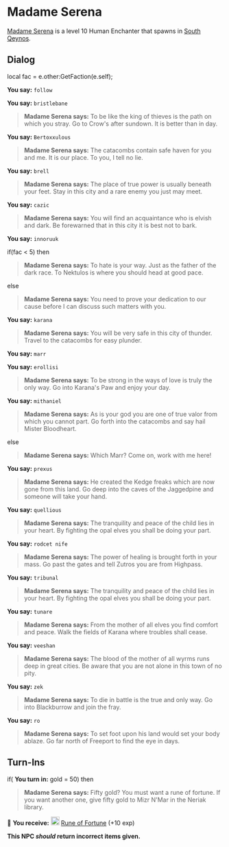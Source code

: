 # Madame Serena



[Madame Serena](/npc/1092) is a level 10 Human Enchanter that spawns in [South Qeynos](/zone/1).



## Dialog

local fac = e.other:GetFaction(e.self);

**You say:** `follow`



**You say:** `bristlebane`




>**Madame Serena says:** To be like the king of thieves is the path on which you stray. Go to Crow's after sundown. It is better than in day.


**You say:** `Bertoxxulous`




>**Madame Serena says:** The catacombs contain safe haven for you and me. It is our place. To you, I tell no lie.


**You say:** `brell`




>**Madame Serena says:** The place of true power is usually beneath your feet. Stay in this city and a rare enemy you just may meet.


**You say:** `cazic`




>**Madame Serena says:** You will find an acquaintance who is elvish and dark. Be forewarned that in this city it is best not to bark.


**You say:** `innoruuk`




if(fac < 5) then




>**Madame Serena says:** To hate is your way. Just as the father of the dark race. To Nektulos is where you should head at good pace.



else




>**Madame Serena says:** You need to prove your dedication to our cause before I can discuss such matters with you.








**You say:** `karana`




>**Madame Serena says:** You will be very safe in this city of thunder. Travel to the catacombs for easy plunder.


**You say:** `marr`




**You say:** `erollisi`





>**Madame Serena says:** To be strong in the ways of love is truly the only way. Go into Karana's Paw and enjoy your day.



**You say:** `mithaniel`





>**Madame Serena says:** As is your god you are one of true valor from which you cannot part. Go forth into the catacombs and say hail Mister Bloodheart.



else




>**Madame Serena says:** Which Marr? Come on, work with me here!








**You say:** `prexus`




>**Madame Serena says:** He created the Kedge freaks which are now gone from this land. Go deep into the caves of the Jaggedpine and someone will take your hand.


**You say:** `quellious`




>**Madame Serena says:** The tranquility and peace of the child lies in your heart. By fighting the opal elves you shall be doing your part.


**You say:** `rodcet nife`




>**Madame Serena says:** The power of healing is brought forth in your mass. Go past the gates and tell Zutros you are from Highpass.


**You say:** `tribunal`




>**Madame Serena says:** The tranquility and peace of the child lies in your heart. By fighting the opal elves you shall be doing your part.


**You say:** `tunare`




>**Madame Serena says:** From the mother of all elves you find comfort and peace. Walk the fields of Karana where troubles shall cease.


**You say:** `veeshan`




>**Madame Serena says:** The blood of the mother of all wyrms runs deep in great cities. Be aware that you are not alone in this town of no pity.


**You say:** `zek`




>**Madame Serena says:** To die in battle is the true and only way. Go into Blackburrow and join the fray.


**You say:** `ro`




>**Madame Serena says:** To set foot upon his land would set your body ablaze. Go far north of Freeport to find the eye in days.








## Turn-Ins



if( **You turn in:** gold = 50) then


>**Madame Serena says:** Fifty gold? You must want a rune of fortune. If you want another one, give fifty gold to Mizr N'Mar in the Neriak library.


 &#127873; **You receive:**  <img style="background:url(/static/icons/blank_slot.gif);width:20px;height:20px;" src="/static/icons/item_967.png" alt="" /> <a
                                href="/item/10530" data-url="10530" class="tooltip-link link">Rune of Fortune</a> (+10 exp)

 



**This NPC *should* return incorrect items given.**
